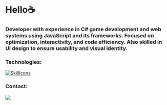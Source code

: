<html>
     <body>
<div>          
     <h1>Hello☕</h1>
</div>
          
<h3>Developer with experience in C# game development and web systems using JavaScript and its frameworks.
     Focused on optimization, interactivity, and code efficiency. Also skilled in UI design to ensure usability and visual identity.</h3>
     
<h3>Technologies:</h3>
   <div>       
        
   [![SkillIcons](https://skillicons.dev/icons?i=js,html,css,py,cs,cpp,java,php,mysql,ps,git,unity,vscode,visualstudio,figma)](https://skillicons.dev)<br/>
</div>       
<h3> Contact: </h3>
<div>
     <a href="https://www.linkedin.com/in/twkeshi" target="_blank"><img src="https://img.shields.io/badge/-LinkedIn-%230077B5?style=for-the-badge&logo=linkedin&logoColor=white" target="_blank"></a> 
</div>
     </body>
</html>
